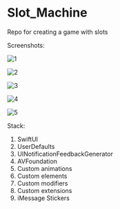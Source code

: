 # Slot_Machine
Repo for creating a game with slots


Screenshots:

![1](https://user-images.githubusercontent.com/95411693/201515417-96f07713-c659-4e5c-a152-5e78483649f1.png)

![2](https://user-images.githubusercontent.com/95411693/201515422-ab249c2f-d1b7-4d11-be0a-1003b83daffa.png)

![3](https://user-images.githubusercontent.com/95411693/201515423-f2ba4d82-005f-4d63-a25e-c18161cc79d7.png)

![4](https://user-images.githubusercontent.com/95411693/201515425-961b45e7-58a5-45a4-9e4c-dfc3e713fa03.png)

![5](https://user-images.githubusercontent.com/95411693/201515449-95445f5c-e913-4091-8f9c-c393f6830b99.png)

Stack:
1. SwiftUI
2. UserDefaults
3. UINotificationFeedbackGenerator
4. AVFoundation
5. Custom animations
6. Custom elements
7. Custom modifiers
8. Custom extensions
9. iMessage Stickers
